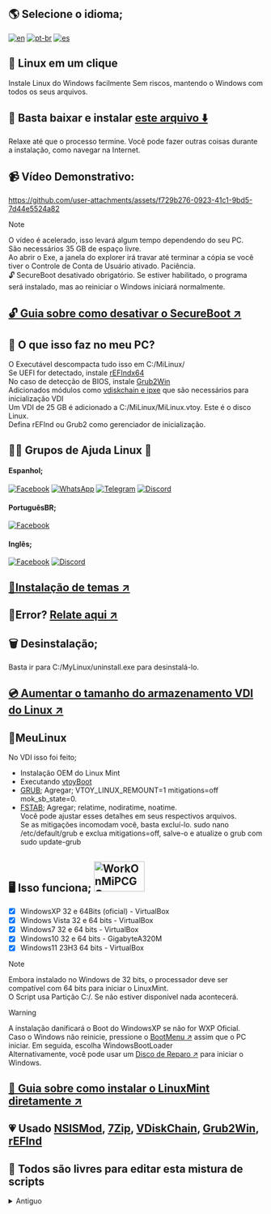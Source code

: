 ## 🌎 Selecione o idioma;
[![en](https://img.shields.io/badge/English-red.svg)](README.md)
[![pt-br](https://img.shields.io/badge/Português-pt--br-green.svg)](README.pt-br.md)
[![es](https://img.shields.io/badge/Espa%C3%B1ol-es-yellow.svg)](README.es.md)

## 🐧 Linux em um clique
Instale Linux do Windows facilmente
Sem riscos, mantendo o Windows com todos os seus arquivos.
## 💾 Basta baixar e instalar [este arquivo ⬇️](https://master.dl.sourceforge.net/project/linuxoneclick/MiLinuxVDI.exe?viasf=1)
Relaxe até que o processo termine. Você pode fazer outras coisas durante a instalação, como navegar na Internet.

## 📹 Vídeo Demonstrativo:
https://github.com/user-attachments/assets/f729b276-0923-41c1-9bd5-7d44e5524a82
>[!NOTE]
> O vídeo é acelerado, isso levará algum tempo dependendo do seu PC.<br>
> São necessários 35 GB de espaço livre. <br>
> Ao abrir o Exe, a janela do explorer irá travar até terminar a cópia se você tiver o Controle de Conta de Usuário ativado. Paciência. <br>
> 🔓 SecureBoot desativado obrigatório. Se estiver habilitado, o programa será instalado, mas ao reiniciar o Windows iniciará normalmente.
## [🔓 Guia sobre como desativar o SecureBoot ↗️](Guides/SecureBoot/SecureBoot.md)

## 🤨 O que isso faz no meu PC?
O Executável descompacta tudo isso em C:/MiLinux/ <br>
Se UEFI for detectado, instale [rEFIndx64](https://www.rodsbooks.com/refind/) <br>
No caso de detecção de BIOS, instale [Grub2Win](https://sourceforge.net/projects/grub2win/) <br>
Adicionados módulos como [vdiskchain e ipxe](https://github.com/ventoy/vdiskchain) que são necessários para inicialização VDI <br>
Um VDI de 25 GB é adicionado a C:/MiLinux/MiLinux.vtoy. Este é o disco Linux. <br>
Defina rEFInd ou Grub2 como gerenciador de inicialização. <br>

## 🙋💖 Grupos de Ajuda Linux 🤗
#### Espanhol;
[![Facebook](https://img.shields.io/badge/Facebook-blue?logo=facebook&logoColor=fff&style=flat)](https://www.facebook.com/groups/LinuxGroups/)
[![WhatsApp](https://img.shields.io/badge/WhatsApp-25D366?logo=whatsapp&logoColor=fff&style=flat)](https://chat.whatsapp.com/BsBW4RbEVpj8KO22AN2KDB)
[![Telegram](https://img.shields.io/badge/Telegram-2CA5E0?style=fat&logo=telegram&logoColor=white)](https://t.me/addlist/pbpqO72i6x44MmQx)
[![Discord](https://img.shields.io/badge/Discord-7289DA?style=fat&logo=discord&logoColor=white)](https://discord.com/invite/XYYvqUF3pG)
#### PortuguêsBR;
[![Facebook](https://img.shields.io/badge/Facebook-blue?logo=facebook&logoColor=fff&style=flat)](https://www.facebook.com/groups/brlinux/)
#### Inglês;
[![Facebook](https://img.shields.io/badge/Facebook-blue?logo=facebook&logoColor=fff&style=flat)](https://www.facebook.com/groups/GNUAndLinux/)
[![Discord](https://img.shields.io/badge/Discord-7289DA?style=fat&logo=discord&logoColor=white)](https://discord.com/invite/D4ETYhq)

## [🌄Instalação de temas ↗️](Guides/Themes/Themes.md)

## 💢Error? [Relate aqui ↗️](https://github.com/weskerty/LinuxOneClick/issues/new)

## 🗑️ Desinstalação;
Basta ir para C:/MyLinux/uninstall.exe para desinstalá-lo.

## [💿 Aumentar o tamanho do armazenamento VDI do Linux ↗️](Guides/VDI/VDI.md)

## 🐧MeuLinux
No VDI isso foi feito;
* Instalação OEM do Linux Mint
* Executando [vtoyBoot](https://github.com/ventoy/vtoyboot) <br>
* [GRUB](https://es.wikipedia.org/wiki/GNU_GRUB); Agregar; VTOY_LINUX_REMOUNT=1 mitigations=off mok_sb_state=0. <br>
* [FSTAB](https://es.wikipedia.org/wiki/Fstab); Agregar; relatime, nodiratime, noatime. <br>
Você pode ajustar esses detalhes em seus respectivos arquivos. <br>
Se as mitigações incomodam você, basta excluí-lo. sudo nano /etc/default/grub e exclua mitigations=off, salve-o e atualize o grub com sudo update-grub

## 🖥️ Isso funciona; <img src="https://github.com/user-attachments/assets/8ff47ebe-780f-4d4b-894f-779c0887d844" alt="WorkOnMiPCGG" width="100" height="60"/>

- [x] WindowsXP 32 e 64Bits (oficial) - VirtualBox
- [x] Windows Vista 32 e 64 bits - VirtualBox
- [x] Windows7 32 e 64 bits - VirtualBox
- [x] Windows10 32 e 64 bits - GigabyteA320M
- [x] Windows11 23H3 64 bits - VirtualBox

>[!NOTE]
> Embora instalado no Windows de 32 bits, o processador deve ser compatível com 64 bits para iniciar o LinuxMint. <br>
> O Script usa Partição C:/. Se não estiver disponível nada acontecerá. <br>

> [!WARNING]
> A instalação danificará o Boot do WindowsXP se não for WXP Oficial. <br>
> Caso o Windows não reinicie, pressione o [BootMenu ↗️](Guides/BootMenu/BootMenu.md) assim que o PC iniciar. Em seguida, escolha WindowsBootLoader<br>
> Alternativamente, você pode usar um [Disco de Reparo ↗️](https://sergeistrelec.name/winpe-10-8-sergei-strelec-english/237-winpe-11-10-8-sergei-strelec-x86x64native-x86-20240711-english-version.html) para iniciar o Windows. <br>

## [💽 Guia sobre como instalar o LinuxMint diretamente ↗️](Guides/LinuxInstall/LinuxInstall.md)

## 💗 Usado [NSISMod](https://sourceforge.net/projects/nsisbi/files/), [7Zip](https://7zip-es.updatestar.com/), [VDiskChain](https://github.com/ventoy/vdiskchain), [Grub2Win](https://sourceforge.net/projects/grub2win/files), [rEFInd](https://www.rodsbooks.com/refind/)

## 📝 Todos são livres para editar esta mistura de scripts

<details>
<summary>Antiguo</summary>
Ficou lindo, você pode até escolher qual Distro instalar. Mas infelizmente não funcionou com W7 e anteriores, nem mesmo com curl devido a erros de certificado.

<video src="https://github.com/user-attachments/assets/a98d0f3e-bd70-4b2a-86cc-33724ea62dc0">

</details>

